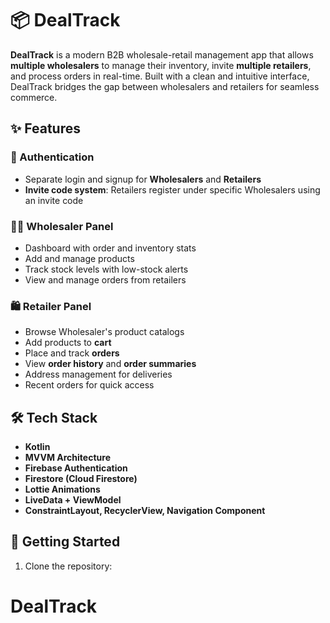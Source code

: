 # 📦 DealTrack

**DealTrack** is a modern B2B wholesale-retail management app that allows **multiple wholesalers** to manage their inventory, invite **multiple retailers**, and process orders in real-time. Built with a clean and intuitive interface, DealTrack bridges the gap between wholesalers and retailers for seamless commerce.

## ✨ Features

### 🔐 Authentication
- Separate login and signup for **Wholesalers** and **Retailers**
- **Invite code system**: Retailers register under specific Wholesalers using an invite code

### 🧑‍💼 Wholesaler Panel
- Dashboard with order and inventory stats
- Add and manage products
- Track stock levels with low-stock alerts
- View and manage orders from retailers

### 🛍️ Retailer Panel
- Browse Wholesaler's product catalogs
- Add products to **cart**
- Place and track **orders**
- View **order history** and **order summaries**
- Address management for deliveries
- Recent orders for quick access

## 🛠️ Tech Stack

- **Kotlin**
- **MVVM Architecture**
- **Firebase Authentication**
- **Firestore (Cloud Firestore)**
- **Lottie Animations**
- **LiveData + ViewModel**
- **ConstraintLayout, RecyclerView, Navigation Component**

## 🚀 Getting Started

1. Clone the repository:

# DealTrack

